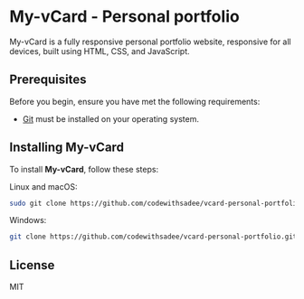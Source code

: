 # My-vCard - Personal portfolio

My-vCard is a fully responsive personal portfolio website, responsive for all devices, built using HTML, CSS, and JavaScript.

## Prerequisites

Before you begin, ensure you have met the following requirements:

* [Git](https://git-scm.com/downloads "Download Git") must be installed on your operating system.

## Installing My-vCard

To install **My-vCard**, follow these steps:

Linux and macOS:

```bash
sudo git clone https://github.com/codewithsadee/vcard-personal-portfolio.git
```

Windows:

```bash
git clone https://github.com/codewithsadee/vcard-personal-portfolio.git
```

## License

MIT
